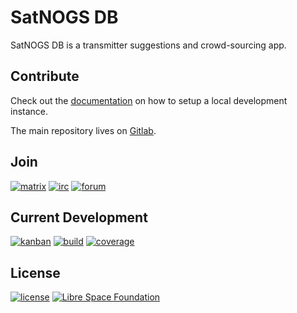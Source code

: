 # SatNOGS DB

SatNOGS DB is a transmitter suggestions and crowd-sourcing app.

## Contribute

Check out the [documentation](https://docs.satnogs.org/en/latest/satnogs-db/docs/) on how to setup a local development instance.

The main repository lives on [Gitlab](https://gitlab.com/librespacefoundation/satnogs/satnogs-db).

## Join

[![matrix](https://img.shields.io/badge/Matrix-%23satnogs:matrix.org-blue.svg)](https://riot.im/app/#/room/#satnogs:matrix.org)
[![irc](https://img.shields.io/badge/IRC-%23satnogs%20on%20freenode-blue.svg)](https://webchat.freenode.net/?channels=satnogs)
[![forum](https://img.shields.io/badge/forum-discourse-blue.svg)](https://community.libre.space/c/satnogs)

## Current Development

[![kanban](https://img.shields.io/badge/kanban-board-lightgray.svg)](https://gitlab.com/librespacefoundation/satnogs/satnogs-db/boards/345706)
[![build](https://gitlab.com/librespacefoundation/satnogs/satnogs-db/badges/dev/build.svg)](https://gitlab.com/librespacefoundation/satnogs/satnogs-db/commits/dev)
[![coverage](https://gitlab.com/librespacefoundation/satnogs/satnogs-db/badges/dev/coverage.svg)](https://gitlab.com/librespacefoundation/satnogs/satnogs-db/commits/dev)

## License

[![license](https://img.shields.io/badge/license-AGPL%203.0-6672D8.svg)](LICENSE)
[![Libre Space Foundation](https://img.shields.io/badge/%C2%A9%202014--2017-Libre%20Space%20Foundation-6672D8.svg)](https://librespacefoundation.org/)

